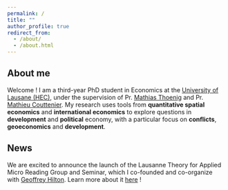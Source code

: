 ```yaml
---
permalink: /
title: ""
author_profile: true
redirect_from: 
  - /about/
  - /about.html
---
```



About me 
-------------
Welcome ! I am a third-year PhD student in Economics at the [University of Lausane (HEC)](), under the supervision of Pr. [Mathias Thoenig](https://people.unil.ch/mathiasthoenig/) and Pr. [Mathieu Couttenier](https://sites.google.com/site/coutteniermathieu/). My research uses tools from **quantitative spatial economics** and **international economics** to explore questions in **development** and **political** economy, with a particular focus on **conflicts**, **geoeconomics** and **development**. 

News  
-------------
We are excited to announce the launch of the Lausanne Theory for Applied Micro Reading Group and Seminar, which I co-founded and co-organize with [Geoffrey Hilton](https://geoffreyhilton.github.io/). Learn more about it [here](https://julianmarcoux.github.io/reading_group/) ! 

